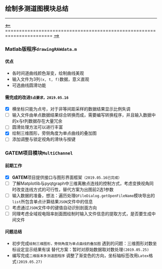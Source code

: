 ## 绘制多测道图模块总结
***
[<==](https://github.com/tdem-lixiu/TDEM_Document/blob/master/Summarize/Jingx/README.md) ======================================================================= [==>](https://github.com/tdem-lixiu/TDEM_Document/blob/master/README.md)
### Matlab版程序``drawingRAWdata.m``
#### 优点
- 各时间道曲线颜色渐变，绘制曲线美观
- 输入文件为3列``(x, t, f)``数据，意义直观
- 可选曲线圆滑功能
#### 需完成的改进``5点要求，2019.05.16``
- [x] 横坐标只能为点号，对于非等间距采样的数据结果显示比例失调
- [ ] 输入文件由单点数据结果综合转换而成，需要编写转换程序，并且输入数据中的x与t列数据存在大量冗余
- [ ] 圆滑处理方法可以进行丰富
- [x] 绘制三维图形，旁侧角度为单点曲线的叠加图
- [ ] 添加调整与锁定视角的滑块与按键
### GATEM项目模块``MultiChannel``
#### 前期工作
- [x] **GATEM**项目提供接口与图形界面框架``（2019.05.16已完成）``
- [ ] 了解Matplotlib与pyqtgraph中三维离散点连线的控制方式，考虑变换视角同时改变连线方式的可行性，替代方案为出图前2选1参数
- [ ] 输入数据的准备，想法：遍历处理``QFileDialog.getOpenFileName``模块导出的``list``所包含单点计算结果``JSON``文件中的信息
- [ ] 考虑通过``JSON``文件中的键值自动识别剖面方向
- [ ] 同理考虑全域视电阻率剖面图绘制时输入文件信息的提取方式，是否要生成中间文件
#### 问题总结
- 初步完成``绘制三维图形，旁侧角度为单点曲线的叠加图``
遇到的问题：三维图形对数坐标设定显示结果有误
替代方案：暂时对原始数据取对数处理``(2019.05.25)``
- 编写完成``二维版本多测道图程序``
调整了渐变色的方向，坐标轴标签改用``Latex``格式``(2019.05.27)``